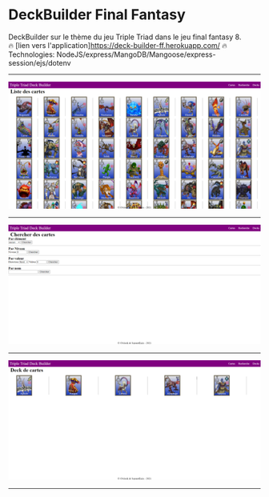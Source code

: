 # DeckBuilder Final Fantasy
DeckBuilder sur le thème du jeu Triple Triad dans le jeu final fantasy 8.  
:fire: [lien vers l'application]https://deck-builder-ff.herokuapp.com/ :fire:
Technologies: NodeJS/express/MangoDB/Mangoose/express-session/ejs/dotenv
___
![](deckbuilderHome.png)
____
![](search.png)
____
![](deck.png)
____